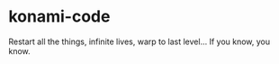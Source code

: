 # konami-code
Restart all the things, infinite lives, warp to last level... If you know, you know. 

